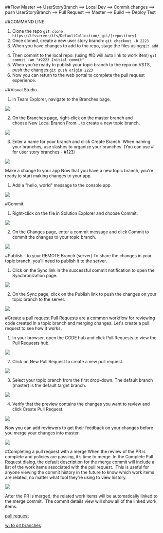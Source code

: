 ##Flow
Master ==> UserStoryBranch ==> Local Dev ==> Commit changes ==>	
push UserStoryBranch ==> Pull Request ==> Master ==> Build ==> Deploy Test
	
	
##COMMAND LINE
1. Clone the repo `git clone   https://tfsserver/tfs/DefaultCollection/_git/[repository]`
2. Once cloned, create a new user story branch: `git checkout -b 2223`
3. When you have changes to add to the repo, stage the files using:`git add .`
4. Then commit to the local repo: (using #ID will auto link to work item) `git commit -am "#2223 Initial commit"`
5. When you're ready to publish your topic branch to the repo on VSTS, push the changes:`git push origin 2223`
6. Now you can return to the web portal to complete the pull request experience.

##Visual Studio
1. In Team Explorer, navigate to the Branches page. 

![](..\img\Git\vsbranches1.png)		

2. On the Branches page, right-click on the master branch and choose New Local Branch From... to create a new topic branch.

![](..\img\Git\vsbranchesnewlocal.png)		

3. Enter a name for your branch and click Create Branch. When naming your branches, use slashes to organize your branches. (You can use #<storyid> for user story branches - #123)

![](..\img\Git\vsbranchescreate.png)		
	
Make a change to your app Now that you have a new topic branch, you're ready to start making changes to your app.
1. Add a "hello, world" message to the console app.

![](..\img\Git\vshelloworld.png)		
	
#Commit
1. Right-click on the file in Solution Explorer and choose Commit.

![](..\img\Git\vscommit.png)		

2. On the Changes page, enter a commit message and click Commit to commit the changes to your topic branch.

![](..\img\Git\vschangescommit.png)		
	
#Publish - to your REMOTE Branch (server)
To share the changes in your topic branch, you'll need to publish it to the server.
1. Click on the Sync link in the successful commit notification to open the Synchronization page.

![](..\img\Git\vscommitsyncmessage.png)		

2. On the Sync page, click on the Publish link to push the changes on your topic branch to the server.

![](..\img\Git\vssyncpublish.png)		
	
#Create a pull request
Pull Requests are a common workflow for reviewing code created in a topic branch and merging changes. Let's create a pull request to see how it works.
1. In your browser, open the CODE hub and click Pull Requests to view the Pull Requests hub.

![](..\img\Git\webpullrequesthub.png)		

2. Click on New Pull Request to create a new pull request.

![](..\img\Git\webpullrequestnew.png)		

3. Select your topic branch from the first drop-down. The default branch (master) is the default target branch.

![](..\img\Git\webpullrequestselectbranch.png)		

4. Verify that the preview contains the changes you want to review and click Create Pull Request.

![](..\img\Git\webpullrequestcreate.png)		

Now you can add reviewers to get their feedback on your changes before you merge your changes into master.

![](..\img\Git\webpullrequestinprogress.png)		

#Completing a pull request with a merge
When the review of the PR is complete and policies are passing, it’s time to merge. In the Complete Pull Request dialog, the default description for the merge commit will include a list of the work items associated with the pull request.  This is useful for anyone viewing the commit history in the future to know which work items are related, no matter what tool they’re using to view history.

![](..\img\Git\complete-pull-request.png)		

After the PR is merged, the related work items will be automatically linked to the merge commit.  The commit details view will show all of the linked work items.

[pull request](https://www.visualstudio.com/en-us/docs/git/get-started#conduct-a-pull-request)

[wi to git branches](https://blogs.msdn.microsoft.com/visualstudioalm/2016/03/02/linking-work-items-to-git-branches-commits-and-pull-requests) 



